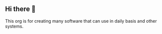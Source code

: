## Hi there 👋

This org is for creating many software that can use in daily basis and other systems.
